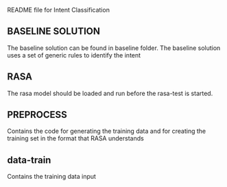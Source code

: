 README file for Intent Classification


## BASELINE SOLUTION

The baseline solution can be found in baseline folder. The baseline solution uses a set of generic rules to identify the intent


## RASA

The rasa model should be loaded and run before the rasa-test is started.


## PREPROCESS

Contains the code for generating the training data and for creating the training set in the format that RASA understands


## data-train 

Contains the training data input





